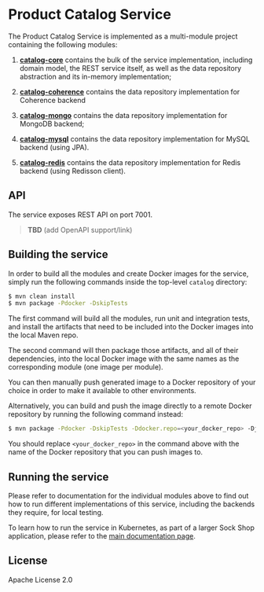 # Product Catalog Service

The Product Catalog Service is implemented as a multi-module project containing the following modules:

1. **[catalog-core](./catalog-core)** contains the bulk of the service implementation, including
domain model, the REST service itself, as well as the data repository abstraction and its 
in-memory implementation;

2. **[catalog-coherence](./catalog-coherence)** contains the data repository implementation for 
Coherence backend

3. **[catalog-mongo](./catalog-mongo)** contains the data repository implementation for MongoDB 
backend;

4. **[catalog-mysql](./catalog-mysql)** contains the data repository implementation for MySQL 
backend (using JPA).

5. **[catalog-redis](./catalog-redis)** contains the data repository implementation for Redis 
backend (using Redisson client).

## API

The service exposes REST API on port 7001. 

> **TBD** (add OpenAPI support/link)

## Building the service

In order to build all the modules and create Docker images for the service, simply run the 
following commands inside the top-level `catalog` directory:

```bash
$ mvn clean install
$ mvn package -Pdocker -DskipTests
``` 

The first command will build all the modules, run unit and integration tests, and install the
artifacts that need to be included into the Docker images into the local Maven repo.

The second command will then package those artifacts, and all of their dependencies, into
the local Docker image with the same names as the corresponding module (one image per module).

You can then manually push generated image to a Docker repository of your choice in order
to make it available to other environments.

Alternatively, you can build and push the image directly to a remote Docker repository by
running the following command instead:

```bash
$ mvn package -Pdocker -DskipTests -Ddocker.repo=<your_docker_repo> -Djib.goal=build
```

You should replace `<your_docker_repo>` in the command above with the name of the 
Docker repository that you can push images to.

## Running the service

Please refer to documentation for the individual modules above to find out how to run
different implementations of this service, including the backends they require, for local
testing.

To learn how to run the service in Kubernetes, as part of a larger Sock Shop application,
please refer to the [main documentation page](../sockshop/README.md).

## License

Apache License 2.0